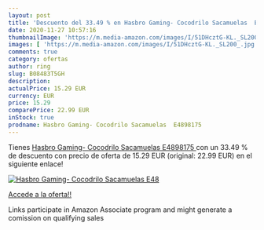 ```yaml
---
layout: post
title: 'Descuento del 33.49 % en Hasbro Gaming- Cocodrilo Sacamuelas  E48'
date: 2020-11-27 10:57:16
thumbnailImage: 'https://m.media-amazon.com/images/I/51DHcztG-KL._SL200_.jpg'
images: [ 'https://m.media-amazon.com/images/I/51DHcztG-KL._SL200_.jpg' ]
comments: true
category: ofertas
author: ring
slug: B08483T5GH
description:
actualPrice: 15.29 EUR
currency: EUR
price: 15.29
comparePrice: 22.99 EUR
inStock: true
prodname: Hasbro Gaming- Cocodrilo Sacamuelas  E4898175 
---
```


Tienes [Hasbro Gaming- Cocodrilo Sacamuelas  E4898175 ](https://www.amazon.es/dp/B08483T5GH/?tag=tolees-21) con un 33.49 % de descuento con precio de oferta de 15.29 EUR (original: 22.99 EUR) en el siguiente enlace!

[![Hasbro Gaming- Cocodrilo Sacamuelas  E48](https://m.media-amazon.com/images/I/51DHcztG-KL._SL200_.jpg)](https://www.amazon.es/dp/B08483T5GH/?tag=tolees-21)

[Accede a la oferta!!](https://www.amazon.es/dp/B08483T5GH/?tag=tolees-21)

Links participate in Amazon Associate program and might generate a comission on qualifying sales


